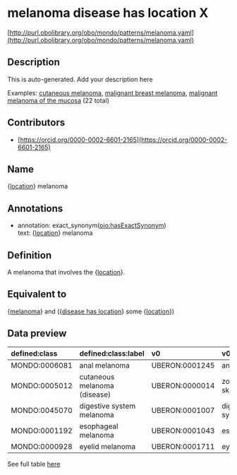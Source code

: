 # melanoma disease has location X 

[http://purl.obolibrary.org/obo/mondo/patterns/melanoma.yaml](http://purl.obolibrary.org/obo/mondo/patterns/melanoma.yaml)
## Description 

This is auto-generated. Add your description here

Examples: [cutaneous melanoma](http://purl.obolibrary.org/obo/MONDO_0005012), [malignant breast melanoma](http://purl.obolibrary.org/obo/MONDO_0002975), [malignant melanoma of the mucosa](http://purl.obolibrary.org/obo/MONDO_0015694) (22 total)
## Contributors 
* [https://orcid.org/0000-0002-6601-2165](https://orcid.org/0000-0002-6601-2165) 
## Name 

{[location](http://www.w3.org/2002/07/owl#Thing)} melanoma

## Annotations 

* annotation: exact_synonym\([oio:hasExactSynonym](http://purl.obolibrary.org/obo/oio_hasExactSynonym)\)  
text: {[location](http://www.w3.org/2002/07/owl#Thing)} melanoma

## Definition 

A melanoma that involves the {[location](http://www.w3.org/2002/07/owl#Thing)}.

## Equivalent to 

{[melanoma](http://purl.obolibrary.org/obo/MONDO_0005105)} and ({[disease has location](http://purl.obolibrary.org/obo/RO_0004026)} some {[location](http://www.w3.org/2002/07/owl#Thing)})

## Data preview 
| defined:class                                | defined:class:label          | v0                                            | v0:label         |
|:---------------------------------------------|:-----------------------------|:----------------------------------------------|:-----------------|
| MONDO:0006081 | anal melanoma                | UBERON:0001245 | anus             |
| MONDO:0005012 | cutaneous melanoma (disease) | UBERON:0000014 | zone of skin     |
| MONDO:0045070 | digestive system melanoma    | UBERON:0001007 | digestive system |
| MONDO:0001192 | esophageal melanoma          | UBERON:0001043 | esophagus        |
| MONDO:0000928 | eyelid melanoma              | UBERON:0001711 | eyelid           |

See full table [here](https://github.com/monarch-initiative/mondo/blob/master/src/patterns/data/matches/melanoma.tsv) 
